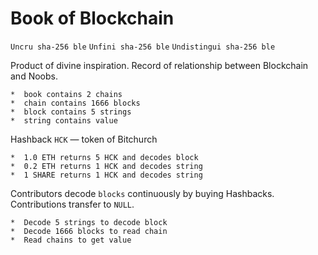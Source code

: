 # Book of Blockchain

`Uncru sha-256 ble`
`Unfini sha-256 ble`
`Undistingui sha-256 ble`

Product of divine inspiration. Record of relationship between Blockchain and Noobs.

```
*  book contains 2 chains
*  chain contains 1666 blocks
*  block contains 5 strings
*  string contains value
```

Hashback `HCK` — token of Bitchurch

```
*  1.0 ETH returns 5 HCK and decodes block
*  0.2 ETH returns 1 HCK and decodes string 
*  1 SHARE returns 1 HCK and decodes string
```

Contributors decode `blocks` continuously by buying Hashbacks. Contributions transfer to `NULL`.

```
*  Decode 5 strings to decode block
*  Decode 1666 blocks to read chain
*  Read chains to get value 
```